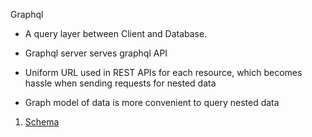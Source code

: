 Graphql

- A query layer between Client and Database.
- Graphql server serves graphql API

- Uniform URL used in REST APIs for each resource, which becomes hassle when sending requests for nested data
- Graph model of data is more convenient to query nested data

1. [Schema](https://github.com/adharshmk96/my-reference/blob/main/graphql/01-schema.md)